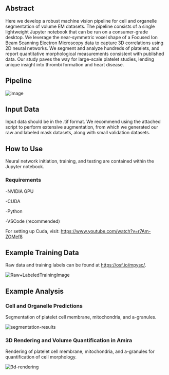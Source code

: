 ## Abstract ##
Here we develop a robust machine vision pipeline for cell and organelle segmentation of volume EM datasets. The pipeline consists of a single lightweight Jupyter notebook that can be run on a consumer-grade desktop. We leverage the near-symmetric voxel shape of a Focused Ion Beam Scanning Electron Microscopy data to capture 3D correlations using 2D neural networks. We segment and analyze hundreds of platelets, and report quantitative morphological measurements consistent with published data. Our study paves the way for large-scale platelet studies, lending unique insight into thrombi formation and heart disease.

## Pipeline ##
![image](https://github.com/user-attachments/assets/a80caee9-71d3-43f1-bea1-c2cc7808269b)

## Input Data ##
Input data should be in the .tif format. We recommend using the attached script to perform extensive augmentation, from which we generated our raw and labeled mask datasets, along with small validation datasets. 

## How to Use ##
Neural network initiation, training, and testing are contained within the Jupyter notebook.

### Requirements ###
-NVIDIA GPU

-CUDA

-Python

-VSCode (recommended)

For setting up Cuda, visit:
https://www.youtube.com/watch?v=r7Am-ZGMef8

## Example Training Data ##
Raw data and training labels can be found at https://osf.io/mpysc/.

![Raw+LabeledTrainingImage](https://github.com/user-attachments/assets/094c190e-a195-435c-8ea7-6d02d96a2f80)

## Example Analysis ##
### Cell and Organelle Predictions ###
Segmentation of platelet cell membrane, mitochondria, and a-granules. 

![segmentation-results](https://github.com/user-attachments/assets/c1a3b009-ecb3-4dfe-be07-de4fa6e42ded)

### 3D Rendering and Volume Quantification in Amira ###
Rendering of platelet cell membrane, mitochondria, and a-granules for quantification of cell morphology.

![3d-rendering](https://github.com/user-attachments/assets/63681faa-24ca-4129-9349-ac2c618e099e)
